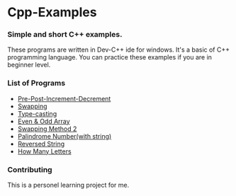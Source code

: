 # Cpp-Examples


### Simple and short C++ examples.
These programs are written in Dev-C++ ide for windows. It's a basic of C++ programming language. You can practice these examples if you are in beginner level.

### List of Programs


- [Pre-Post-Increment-Decrement](https://github.com/ayfersahinn/Cpp-Examples/blob/main/1-pre_post_inc_dec/main.cpp)
- [Swapping](https://github.com/ayfersahinn/Cpp-Examples/tree/main/2-swapping)
- [Type-casting](https://github.com/ayfersahinn/Cpp-Examples/tree/main/3-swapping)
- [Even & Odd Array](https://github.com/ayfersahinn/Cpp-Examples/tree/main/4-even_odd_array)
- [Swapping Method 2](https://github.com/ayfersahinn/Cpp-Examples/tree/main/5-swapping)
- [Palindrome Number(with string)](https://github.com/ayfersahinn/Cpp-Examples/tree/main/6-palindrome_number)
- [Reversed String](https://github.com/ayfersahinn/Cpp-Examples/tree/main/7-reversed_string)
- [How Many Letters](https://github.com/ayfersahinn/Cpp-Examples/tree/main/8-how_many_letter)


### Contributing
This is a personel learning project for me.




